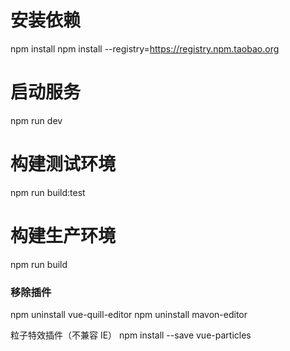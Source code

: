 # 安装依赖

npm install
npm install --registry=https://registry.npm.taobao.org

# 启动服务

npm run dev

# 构建测试环境

npm run build:test

# 构建生产环境

npm run build

### 移除插件

npm uninstall vue-quill-editor
npm uninstall mavon-editor

粒子特效插件（不兼容 IE）
npm install --save vue-particles

